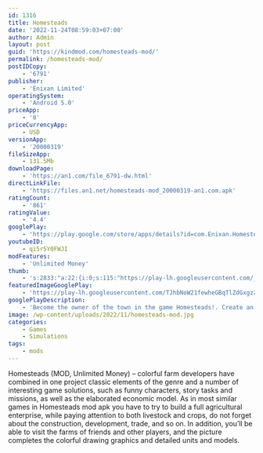 ```yaml
---
id: 1316
title: Homesteads
date: '2022-11-24T08:59:03+07:00'
author: Admin
layout: post
guid: 'https://kindmod.com/homesteads-mod/'
permalink: /homesteads-mod/
postIDCopy:
    - '6791'
publisher:
    - 'Enixan Limited'
operatingSystem:
    - 'Android 5.0'
priceApp:
    - '0'
priceCurrencyApp:
    - USD
versionApp:
    - '20000319'
fileSizeApp:
    - 131.5Mb
downloadPage:
    - 'https://an1.com/file_6791-dw.html'
directLinkFile:
    - 'https://files.an1.net/homesteads-mod_20000319-an1.com.apk'
ratingCount:
    - '861'
ratingValue:
    - '4.4'
googlePlay:
    - 'https://play.google.com/store/apps/details?id=com.Enixan.Homestead'
youtubeID:
    - qi5r5Y0FWJI
modFeatures:
    - 'Unlimited Money'
thumb:
    - 's:2833:"a:22:{i:0;s:115:"https://play-lh.googleusercontent.com/_OcwJzIuSZlbVznQ-j-sjgNRyob2WHhrbBC8Gro97f0kELcd1tk4A4lxVMvFyXOP9bY=w526-h296";i:1;s:116:"https://play-lh.googleusercontent.com/vx8GDd4XJT0PWHRiAiNHF8l2xedbAMn0HAh7sXcELw3MvR-r4yHlna3z9VQD03R_u1Ro=w526-h296";i:2;s:115:"https://play-lh.googleusercontent.com/LWxyYZg804VRkvVKWTz16ksaAzFIhzcCo8_xs_n-8eusjIK7iGCBPuSViSVULPt3ymQ=w526-h296";i:3;s:115:"https://play-lh.googleusercontent.com/8cxiH6rjpH4cdAMeexI-2mVYYDROpgL_UGLIOALMGhJliB_wfwVLNcbzUPInM4fNW9M=w526-h296";i:4;s:115:"https://play-lh.googleusercontent.com/-ytK4sF2JOr6c8XXAWIy9ykglzlupwskwqUxChJJ3vf6Dfl7ZphXB0UZaJ6KxtKcGlE=w526-h296";i:5;s:114:"https://play-lh.googleusercontent.com/gMgozgJoTK95gYVVdTxtctWOMj7asHjzB98bKsrBBFhzaXwczdETDIBnron_fSCA7w=w526-h296";i:6;s:115:"https://play-lh.googleusercontent.com/cLipbBuFM9XSc3CKB6fyTDtqFgc6M2MR9NbwVAXz9wIdlnDVdiWQdlYjNKHLUqYEdrs=w526-h296";i:7;s:115:"https://play-lh.googleusercontent.com/46Ykn7MZkXlbibZU2Hpxt_XSEUNxKvBo1J22wZ23yXXE5Xqag16c8VtnRcIneV-TXpE=w526-h296";i:8;s:114:"https://play-lh.googleusercontent.com/7tAbYgaYU-nRrzO053NsoN1yqVbnTAebesNyq5z7PoIFDwl24nZSPOnx_3l-7wMADQ=w526-h296";i:9;s:115:"https://play-lh.googleusercontent.com/Wbc8YlN2j73Uy4LayAnImnakzFuNxcqGMEPEUPvfAQo-h83wPnJ0sM3Vb029m55QxLk=w526-h296";i:10;s:115:"https://play-lh.googleusercontent.com/PGeWPv4yiYr9o5UNzLwaVCteqN5YdyvSsjq08D6kab7m2_iLhf2-Noy7TPhDx3HyX78=w526-h296";i:11;s:115:"https://play-lh.googleusercontent.com/jW7OEfk5aj8sE3R8NXMtV63tvRJCJAySa9T9VrouiSz3LYrAA5s3tf_aaLamaATsfrM=w526-h296";i:12;s:115:"https://play-lh.googleusercontent.com/EpXT-qxhw4S2jRQRYDpCvGVBEx_XOPK4JuZgY8bdc8z-JOfR2TcnIIZIXbIN1yj0MoE=w526-h296";i:13;s:114:"https://play-lh.googleusercontent.com/eHLGFSGseF58pc1AaxHxUF3-QYW9kM1BdAaFihzofWcXUgGbyBOBMUMInFwyMpnCDA=w526-h296";i:14;s:114:"https://play-lh.googleusercontent.com/cYKCrIcIGQblKwtvginWFx13syh4uiOdNpzk_uLeIMk8owzR2DZuYHnbFlMHrjjOBg=w526-h296";i:15;s:115:"https://play-lh.googleusercontent.com/OgdPGerSOgrgh5aCw7M9W_bnOS52Sz1f0IZZGSXmF1L_HFIPlyj7EohW9iAdXFujJzo=w526-h296";i:16;s:115:"https://play-lh.googleusercontent.com/BDyFxqMXkuK7soR1nPI0x6zRyUVuDI-hKGoHZ1FzaOIxlQT2cyWwySQHf2mnjTINR6o=w526-h296";i:17;s:115:"https://play-lh.googleusercontent.com/GnyZv32JnKKyzMQg3dg_ZFdbA16rcuVI0cK_e0HxfnrTHkxsneJu8PXpmWiFWkWLGoQ=w526-h296";i:18;s:116:"https://play-lh.googleusercontent.com/ngOoRBB7t6ogyEY0X3txNqk_goesEZt3OiagjWn3kehzJ-Fnz03Jse7wQRz8UULkGxH4=w526-h296";i:19;s:115:"https://play-lh.googleusercontent.com/mtIDdJbEFNvqtak5uSW-AwCO4VU8d__DFIvsKvRzKbC4pynYPl6jSjykH_bfHrM2j3c=w526-h296";i:20;s:116:"https://play-lh.googleusercontent.com/sCiayVVLcDOrOT4y0Z9YKddN6g2-pq_QgQuzpcItbQ7coivR8KVETrn6VIuniDjiPS9V=w526-h296";i:21;s:114:"https://play-lh.googleusercontent.com/IuXnfGWuUnF-K2DCIrPOD0U5i2C14CRPgcs35DFzWjpZz_1JRgJs7bi5vJ51_9FBuQ=w526-h296";}";'
featuredImageGooglePlay:
    - 'https://play-lh.googleusercontent.com/TJhbNoW21fewheGBqTlZdGxgzZVkza6FegX3CnYWZhbM9OiPsLKiqS-WburnNYA18z1G'
googlePlayDescription:
    - 'Become the owner of the town in the game Homesteads!. Create an ideal place to live in the Wild West! Plant and harvest, take care of animals and produce the materials you need for farming. Sell and exchange goods to develop your town. Build houses, factories and other structures to increase the comfort of residents.. Don''t forget about the comfort of the town - use an incredible variety of decorations to create your dream city. Invite friends and help your new neighbors. Exchange gifts and take part in exciting adventures together. Exciting quests and stories from the Wild West are waiting for you!'
image: /wp-content/uploads/2022/11/homesteads-mod.jpg
categories:
    - Games
    - Simulations
tags:
    - mods
---
```


Homesteads (MOD, Unlimited Money) – colorful farm developers have combined in one project classic elements of the genre and a number of interesting game solutions, such as funny characters, story tasks and missions, as well as the elaborated economic model. As in most similar games in Homesteads mod apk you have to try to build a full agricultural enterprise, while paying attention to both livestock and crops, do not forget about the construction, development, trade, and so on. In addition, you’ll be able to visit the farms of friends and other players, and the picture completes the colorful drawing graphics and detailed units and models.